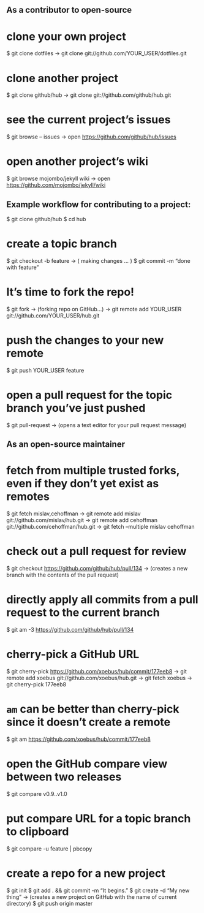 As a contributor to open-source
-------------------------------

clone your own project
======================

$ git clone dotfiles → git clone git://github.com/YOUR\_USER/dotfiles.git

clone another project
=====================

$ git clone github/hub → git clone git://github.com/github/hub.git

see the current project’s issues
================================

$ git browse – issues → open https://github.com/github/hub/issues

open another project’s wiki
===========================

$ git browse mojombo/jekyll wiki → open https://github.com/mojombo/jekyll/wiki

Example workflow for contributing to a project:
-----------------------------------------------

$ git clone github/hub $ cd hub

create a topic branch
=====================

$ git checkout -b feature → ( making changes … ) $ git commit -m “done with feature”

It’s time to fork the repo!
===========================

$ git fork → (forking repo on GitHub…) → git remote add YOUR\_USER git://github.com/YOUR\_USER/hub.git

push the changes to your new remote
===================================

$ git push YOUR\_USER feature

open a pull request for the topic branch you’ve just pushed
===========================================================

$ git pull-request → (opens a text editor for your pull request message)

As an open-source maintainer
----------------------------

fetch from multiple trusted forks, even if they don’t yet exist as remotes
==========================================================================

$ git fetch mislav,cehoffman → git remote add mislav git://github.com/mislav/hub.git → git remote add cehoffman git://github.com/cehoffman/hub.git → git fetch –multiple mislav cehoffman

check out a pull request for review
===================================

$ git checkout https://github.com/github/hub/pull/134 → (creates a new branch with the contents of the pull request)

directly apply all commits from a pull request to the current branch
====================================================================

$ git am -3 https://github.com/github/hub/pull/134

cherry-pick a GitHub URL
========================

$ git cherry-pick https://github.com/xoebus/hub/commit/177eeb8 → git remote add xoebus git://github.com/xoebus/hub.git → git fetch xoebus → git cherry-pick 177eeb8

`am` can be better than cherry-pick since it doesn’t create a remote
====================================================================

$ git am https://github.com/xoebus/hub/commit/177eeb8

open the GitHub compare view between two releases
=================================================

$ git compare v0.9..v1.0

put compare URL for a topic branch to clipboard
===============================================

$ git compare -u feature | pbcopy

create a repo for a new project
===============================

$ git init $ git add . && git commit -m “It begins.” $ git create -d “My new thing” → (creates a new project on GitHub with the name of current directory) $ git push origin master

